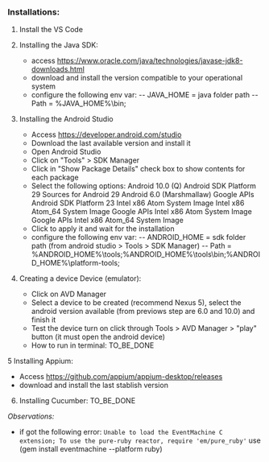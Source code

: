 ### Installations:

1. Install the VS Code
2. Installing the Java SDK:
	- access https://www.oracle.com/java/technologies/javase-jdk8-downloads.html
	- download and install the version compatible to your operational system
	- configure the following env var: 
		-- JAVA_HOME = java folder path
		-- Path = %JAVA_HOME%\bin;
3. Installing the Android Studio
	- Access https://developer.android.com/studio
	- Download the last available version and install it
	- Open Android Studio
	- Click on "Tools" > SDK Manager
	- Click in "Show Package Details" check box to show contents for each package
	- Select the following options:
		Android 10.0 (Q)
			Android SDK Platform 29
			Sources for Android 29
		Android 6.0 (Marshmallaw)
			Google APIs
			Android SDK Platform 23
			Intel x86 Atom System Image
			Intel x86 Atom_64 System Image
			Google APIs Intel x86 Atom System Image
			Google APIs Intel x86 Atom_64 System Image
	- Click to apply it and wait for the installation
	- configure the following env var: 
		-- ANDROID_HOME = sdk folder path (from android studio > Tools > SDK Manager)
		-- Path = %ANDROID_HOME%\tools;%ANDROID_HOME%\tools\bin;%ANDROID_HOME%\platform-tools;

4. Creating a device Device (emulator):
	- Click on AVD Manager
	- Select a device to be created (recommend Nexus 5), select the android version available (from previows step are 6.0 and 10.0) and finish it
	- Test the device turn on click through Tools > AVD Manager > "play" button (it must open the android device)
	- How to run in terminal:
		TO_BE_DONE
		
5 Installing Appium:
- Access https://github.com/appium/appium-desktop/releases
- download and install the last stablish version

6. Installing Cucumber:
TO_BE_DONE
	
	

*Observations:*
- if got the following error:
```Unable to load the EventMachine C extension; To use the pure-ruby reactor, require 'em/pure_ruby'```
use (gem install eventmachine --platform ruby)